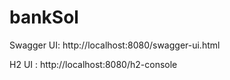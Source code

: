 # bankSol
Swagger UI: http://localhost:8080/swagger-ui.html

H2 UI : http://localhost:8080/h2-console
